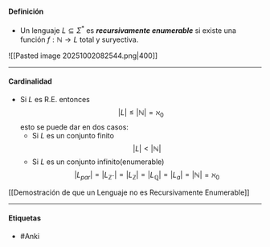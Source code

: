 #### Definición
- Un lenguaje $L\subseteq \Sigma^*$ es ***recursivamente enumerable*** si existe una función $f:\mathbb{N}\rightarrow L$ total y suryectiva.

![[Pasted image 20251002082544.png|400]]

***
#### Cardinalidad
- Si $L$ es R.E. entonces $$|L|\le|\mathbb{N}|=\aleph_0$$esto se puede dar en dos casos:
	- Si $L$ es un conjunto finito $$|L|<|\mathbb{N}|$$
	- Si $L$ es un conjunto infinito(enumerable) $$|L_{par}|=|L_{\mathbb{Z⁻}}|=|L_{\mathbb{Z}}|=|L_{\mathbb{Q}}|=|L_{a}|=|\mathbb{N}|=\aleph_0$$

[[Demostración de que un Lenguaje no es Recursivamente Enumerable]]

***
#### Etiquetas
- #Anki 